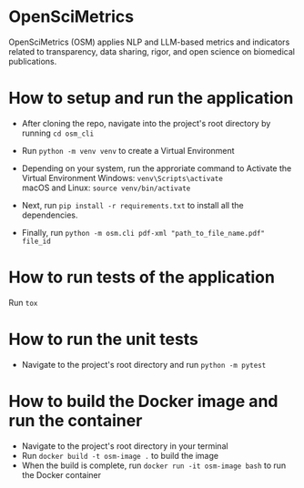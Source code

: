 # OpenSciMetrics
OpenSciMetrics (OSM) applies NLP and LLM-based metrics and indicators related to transparency, data sharing, rigor, and open science on biomedical publications.

# How to setup and run the application
- After cloning the repo, navigate into the project's root directory by running `cd osm_cli`
- Run `python -m venv venv` to create a Virtual Environment
- Depending on your system, run the approriate command to Activate the Virtual Environment
Windows: `venv\Scripts\activate`<br>
macOS and Linux: `source venv/bin/activate`

- Next, run `pip install -r requirements.txt` to install all the dependencies.
- Finally, run `python -m osm.cli pdf-xml "path_to_file_name.pdf" file_id`

# How to run tests of the application
Run `tox`

# How to run the unit tests
- Navigate to the project's root directory and run `python -m pytest`

# How to build the Docker image and run the container
- Navigate to the project's root directory in your terminal
- Run `docker build -t osm-image .` to build the image
- When the build is complete, run `docker run -it osm-image bash` to run the Docker container
